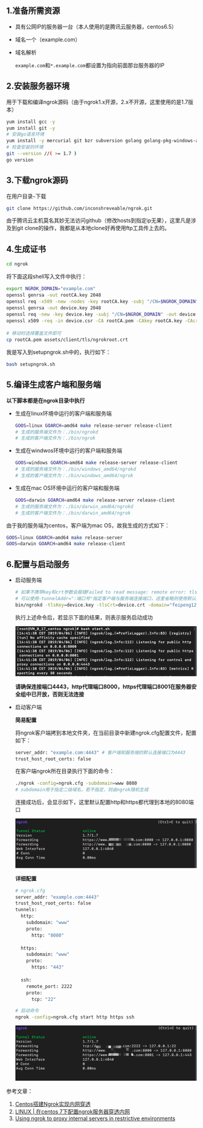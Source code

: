 ## 1.准备所需资源

- 具有公网IP的服务器一台（本人使用的是腾讯云服务器，centos6.5）

- 域名一个（example.com）

- 域名解析

  `example.com`和`*.example.com`都设置为指向前面那台服务器的IP

## 2.安装服务器环境

用于下载和编译ngrok源码（由于ngrok1.x开源，2.x不开源，这里使用的是1.7版本）

```bash
yum install gcc -y
yum install git -y
# 安装go语言环境
yum install -y mercurial git bzr subversion golang golang-pkg-windows-amd64 golang-pkg-windows-386
# 检查安装的环境
git --version //( >= 1.7 )
go version
```

## 3.下载ngrok源码

在用户目录`~`下载

```bash
git clone https://github.com/inconshreveable/ngrok.git
```

由于腾讯云主机莫名其妙无法访问github（修改hosts到指定ip无果），这里凡是涉及到git clone的操作，我都是从本地clone好再使用ftp工具传上去的。

## 4.生成证书

```bash
cd ngrok
```

将下面这段shell写入文件中执行：

```bash
export NGROK_DOMAIN="example.com"
openssl genrsa -out rootCA.key 2048  
openssl req -x509 -new -nodes -key rootCA.key -subj "/CN=$NGROK_DOMAIN" -days 5000 -out rootCA.pem  
openssl genrsa -out device.key 2048  
openssl req -new -key device.key -subj "/CN=$NGROK_DOMAIN" -out device.csr  
openssl x509 -req -in device.csr -CA rootCA.pem -CAkey rootCA.key -CAcreateserial -out device.crt -days 5000

# 移动时选择覆盖文件即可
cp rootCA.pem assets/client/tls/ngrokroot.crt
```

我是写入到setupngrok.sh中的，执行如下：

```bash
bash setupngrok.sh
```

## 5.编译生成客户端和服务端

**以下脚本都是在ngrok目录中执行**

- 生成在linux环境中运行的客户端和服务端

  ```bash
  GOOS=linux GOARCH=amd64 make release-server release-client
  # 生成的服务端文件为：./bin/ngrokd
  # 生成的客户端文件为：./bin/ngrok
  ```

- 生成在windwos环境中运行的客户端和服务端

  ```bash
  GOOS=windows GOARCH=amd64 make release-server release-client
  # 生成的服务端文件为：./bin/windows_amd64/ngrokd
  # 生成的客户端文件为：./bin/windows_amd64/ngrok
  ```

- 生成在mac OS环境中运行的客户端和服务端

  ```bash
  GOOS=darwin GOARCH=amd64 make release-server release-client
  # 生成的服务端文件为：./bin/darwin_amd64/ngrokd
  # 生成的客户端文件为：./bin/darwin_amd64/ngrok
  ```

由于我的服务端为centos，客户端为mac OS，故我生成的方式如下：

```bash
GOOS=linux GOARCH=amd64 make release-server
GOOS=darwin GOARCH=amd64 make release-client
```

## 6.配置与启动服务

- 启动服务端

  ```bash
  # 如果不携带key和crt参数会报错Failed to read message: remote error: tls: bad certificate
  # 可以使用-tunnelAddr=":端口号"指定客户端与服务端连接端口，这里省略则使用默认的4443端口
  bin/ngrokd -tlsKey=device.key -tlsCrt=device.crt -domain="feipeng123s.com" -httpAddr=":8000" -httpsAddr=":8001"
  ```

  执行上述命令后，若显示下面的结果，则表示服务启动成功

  ![](./img/ngrok1.png)

  **请确保连接端口4443，http代理端口8000，https代理端口8001在服务器安全组中已开放，否则无法连接**

- 启动客户端

  **简易配置**

  将ngrok客户端拷到本地文件夹，在当前目录中新建ngrok.cfg配置文件，配置如下：

  ```bash
  server_addr: "example.com:4443" # 客户端和服务端的默认连接端口为4443
  trust_host_root_certs: false
  ```

  在客户端ngrok所在目录执行下面的命令：

  ```bash
  ./ngrok -config=ngrok.cfg -subdomain=www 8080 
  # subdomain用于指定二级域名，若不指定，则由ngrok随机生成
  ```

  连接成功后，会显示如下，这里默认配置http和https都代理到本地的8080端口

  ![](./img/ngrok2.png)

  **详细配置**

  ```bash
  # ngrok.cfg
  server_addr: "example.com:4443"
  trust_host_root_certs: false
  tunnels:
    http:
      subdomain: "www"
      proto:
        http: "8080"
        
    https:
      subdomain: "www"
      proto:
        https: "443"
   
    ssh:
      remote_port: 2222
      proto:
        tcp: "22"
  ```

  ```bash
  # 启动命令
  ngrok -config=ngrok.cfg start http https ssh
  ```

  ![](./img/ngrok3.png)

参考文章：

1. [Centos搭建Ngrok实现内网穿透](<https://www.jianshu.com/p/796c3411f8eb>)
2. [LINUX | 在centos 7下配置ngrok服务器穿透内网](https://www.vediotalk.com/?p=58)
3. [Using ngrok to proxy internal servers in restrictive environments](<https://shubs.io/using-ngrok-to-proxy-internal-servers-in-restrictive-environments/>)



